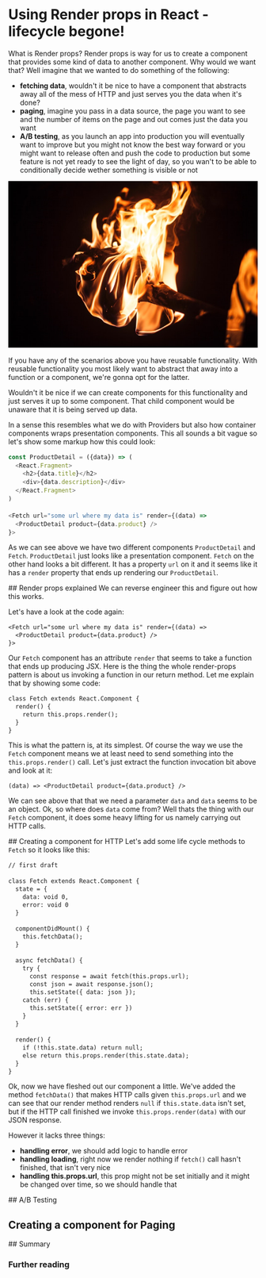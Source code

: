 # Using Render props in React - lifecycle begone!

What is Render props? Render props is way for us to create a component that provides some kind of data to another component. Why would we want that? Well imagine that we wanted to do something of the following:

- **fetching data**, wouldn't it be nice to have a component that abstracts away all of the mess of HTTP and just serves you the data when it's done?
- **paging**, imagine you pass in a data source, the page you want to see and the number of items on the page and out comes just the data you want
- **A/B testing**, as you launch an app into production you will eventually want to improve but you might not know the best way forward or you might want to release often and push the code to production but some feature is not yet ready to see the light of day, so you wan't to be able to conditionally decide wether something is visible or not

![](/assets/blaze-bonfire-burn-1374891.jpg)

If you have any of the scenarios above you have reusable functionality. With reusable functionality you most likely want to abstract that away into a function or a component, we're gonna opt for the latter. 

Wouldn't it be nice if we can create components for this functionality and just serves it up to some component. That child component would be unaware that it is being served up data. 

In a sense this resembles what we do with Providers but also how container components wraps presentation components. This all sounds a bit vague so let's show some markup how this could look:

```js
const ProductDetail = ({data}) => (
  <React.Fragment>
    <h2>{data.title}</h2>
    <div>{data.description}</div>
  </React.Fragment>
)

<Fetch url="some url where my data is" render={(data) => 
  <ProductDetail product={data.product} />
}>
```

As we can see above we have two different components `ProductDetail` and `Fetch`. `ProductDetail` just looks like a presentation component. `Fetch` on the other hand looks a bit different. It has a property `url` on it and it seems like it has a `render` property that ends up rendering our `ProductDetail`. 


## Render props explained
We can reverse engineer this and figure out how this works.

Let's have a look at the code again:

```
<Fetch url="some url where my data is" render={(data) => 
  <ProductDetail product={data.product} />
}>
```
Our `Fetch` component has an attribute `render` that seems to take a function that ends up producing JSX. Here is the thing the whole render-props pattern is about us invoking a function in our return method. Let me explain that by showing some code:

```
class Fetch extends React.Component {
  render() {
    return this.props.render();
  }  
}
```
This is what the pattern is, at its simplest. Of course the way we use the `Fetch` component means we at least need to send something into the `this.props.render()` call. Let's just extract the function invocation bit above and look at it:

```
(data) => <ProductDetail product={data.product} />
```
We can see above that that we need a parameter `data` and `data` seems to be an object. Ok, so where does `data` come from? Well thats the thing with our `Fetch` component, it does some heavy lifting for us namely carrying out HTTP calls. 

## Creating a component for HTTP
Let's add some life cycle methods to `Fetch` so it looks like this:

```
// first draft 

class Fetch extends React.Component {
  state = {
    data: void 0,
    error: void 0
  }

  componentDidMount() {
    this.fetchData();
  }
  
  async fetchData() {
    try {
      const response = await fetch(this.props.url);
      const json = await response.json();
      this.setState({ data: json });
    catch (err) {
      this.setState({ error: err })
    }
  }

  render() {
    if (!this.state.data) return null;
    else return this.props.render(this.state.data);
  }  
}
```
Ok, now we have fleshed out our component a little. We've added the method `fetchData()` that makes HTTP calls given `this.props.url` and we can see that our render method renders `null` if `this.state.data` isn't set, but if the HTTP call finished we invoke `this.props.render(data)` with our JSON response.

However it lacks three things:

- **handling error**, we should add logic to handle error
- **handling loading**, right now we render nothing if `fetch()` call hasn't finished, that isn't very nice
- **handling this.props.url**, this prop might not be set initially and it might be changed over time, so we should handle that
 




## A/B Testing
## Creating a component for Paging

## Summary
### Further reading 

